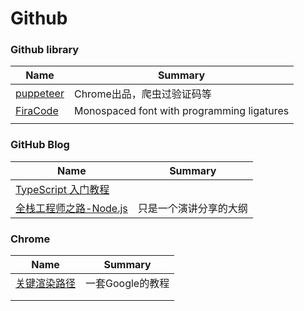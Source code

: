 # Github

### Github library

| Name                                                   | Summary                                    |
| ------------------------------------------------------ | ------------------------------------------ |
| [puppeteer](https://github.com/GoogleChrome/puppeteer) | Chrome出品，爬虫过验证码等                 |
| [FiraCode](https://github.com/tonsky/FiraCode)         | Monospaced font with programming ligatures |
|                                                        |                                            |

### GitHub Blog

| Name                                     | Summary     |
| ---------------------------------------- | ----------- |
| [TypeScript 入门教程](https://github.com/xcatliu/typescript-tutorial/blob/master/README.md) |             |
| [全栈工程师之路-Node.js](https://i5ting.github.io/nodejs-fullstack/) | 只是一个演讲分享的大纲 |

### Chrome

| Name                                                         | Summary          |
| ------------------------------------------------------------ | ---------------- |
| [关键渲染路径](https://developers.google.com/web/fundamentals/performance/critical-rendering-path/) | 一套Google的教程 |
|                                                              |                  |
|                                                              |                  |

